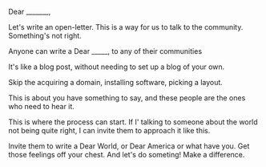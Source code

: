 Dear _______,



Let's write an open-letter. This is a way for us to talk to the community. Something's not right.


Anyone can write a Dear _____, to any of their communities

It's like a blog post, without needing to set up a blog of your own. 

Skip the acquiring a domain, installing software, picking a layout. 

This is about you have something to say, and these people are the ones who need to hear it.


This is where the process can start. If I' talking to someone about the world not being quite right, I can invite them to approach it like this.

Invite them to write a Dear World, or Dear America or what have you. Get those feelings off your chest. And let's do someting! Make a difference.
